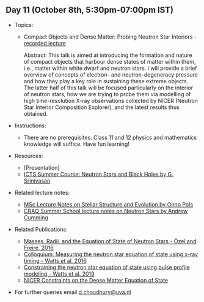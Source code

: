 

## Day 11 (October 8th, 5:30pm-07:00pm IST)
* Topics:
  * Compact Objects and Dense Matter: Probing Neutron Star Interiors - [recorded lecture]()

    Abstract: This talk is aimed at introducing the formation and nature of compact objects that harbour dense states of matter within them, i.e., matter within white dwarf and neutron stars. I will provide a brief overview of concepts of electron- and neutron-degeneracy pressure and how they play a key role in sustaining these extreme objects. The latter half of this talk will be focused particularly on the interior of neutron stars, how we are trying to probe them via modelling of high time-resolution X-ray observations collected by NICER (Neutron Star Interior Composition Explorer), and the latest results thus obtained.

* Instructions:
  * There are no prerequisites. Class 11 and 12 physics and mathematics knowledge will suffice. Have fun learning!

* Resources:
  * [Presentation]
  * [ICTS Summer Course: Neutron Stars and Black Holes by G. Srinivasan](https://www.icts.res.in/lectures/summercourse-2019-nsbh)

* Related lecture notes:
  * [MSc Lecture Notes on Stellar Structure and Evolution by Onno Pols](https://www.astro.ru.nl/~onnop/education/stev_utrecht_notes/)
  * [CRAQ Summer School lecture notes on Neutron Stars by Andrew Cumming](https://www.physics.mcgill.ca/~cumming/talks/craqns.pdf)

* Related Publications:
  * [Masses, Radii, and the Equation of State of Neutron Stars - Özel and Freire, 2016](https://ui.adsabs.harvard.edu/abs/2016ARA%26A..54..401O/abstract)
  * [Colloquium: Measuring the neutron star equation of state using x-ray timing - Watts et al. 2016](https://ui.adsabs.harvard.edu/abs/2016RvMP...88b1001W/abstract)
  * [Constraining the neutron star equation of state using pulse profile modeling - Watts et al. 2019](https://ui.adsabs.harvard.edu/abs/2019AIPC.2127b0008W/abstract)
  * [NICER Constraints on the Dense Matter Equation of State](https://www.nasa.gov/feature/goddard/2019/nasa-s-nicer-delivers-best-ever-pulsar-measurements-1st-surface-map)

* For further queries email d.choudhury@uva.nl
